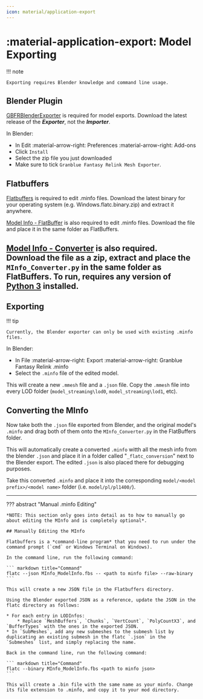 ```yaml
---
icon: material/application-export
---
```


# :material-application-export: Model Exporting

!!! note

    Exporting requires Blender knowledge and command line usage.

## Blender Plugin

[GBFRBlenderExporter](https://github.com/WistfulHopes/GBFRBlenderImporter/releases) is required for model exports. Download the latest release of the ***Exporter***, not the ***Importer***.

In Blender:

* In Edit :material-arrow-right: Preferences :material-arrow-right: Add-ons
* Click `Install`
* Select the zip file you just downloaded
* Make sure to tick `Granblue Fantasy Relink Mesh Exporter`.

## Flatbuffers

[Flatbuffers](https://github.com/google/flatbuffers/releases/) is required to edit .minfo files. Download the latest binary for your operating system (e.g. Windows.flatc.binary.zip) and extract it anywhere.

[Model Info - FlatBuffer](https://github.com/Nenkai/010GameTemplates/blob/main/Cygames/Granblue%20Fantasy%20-%20Relink/MInfo_ModelInfo.fbs) is also required to edit .minfo files. Download the file and place it in the same folder as FlatBuffers.

[Model Info - Converter](https://gist.github.com/AlphaSatanOmega/fa6fe4160cae91f8037b01534ddc32c1) is also required. Download the file as a zip, extract and place the `MInfo_Converter.py` in the same folder as FlatBuffers. To run, requires any version of [Python 3](https://www.python.org/downloads/) installed.
---

## Exporting

!!! tip

    Currently, the Blender exporter can only be used with existing .minfo files.

In Blender:

* In File :material-arrow-right: Export :material-arrow-right: Granblue Fantasy Relink .minfo
* Select the `.minfo` file of the edited model.

This will create a new `.mmesh` file and a `.json` file. Copy the `.mmesh` file into every LOD folder (`model_streaming\lod0`, `model_streaming\lod1`, etc).

## Converting the MInfo
Now take both the `.json` file exported from Blender, and the original model's `.minfo` and drag both of them onto the `MInfo_Converter.py` in the FlatBuffers folder. 

This will automatically create a converted `.minfo` witth all the mesh info from the blender `.json` and place it in a folder called "`_flatc_conversion`" next to the Blender export. The edited `.json` is also placed there for debugging purposes.

Take this converted `.minfo` and place it into the corresponding `model/<model prefix>/<model name>` folder (i.e. `model/pl/pl1400/`).

---

??? abstract "Manual .minfo Editing"
    
    *NOTE: This section only goes into detail as to how to manually go about editing the MInfo and is completely optional*.

    ## Manually Editing the MInfo
    
    Flatbuffers is a *command-line program* that you need to run under the command prompt (`cmd` or Windows Terminal on Windows).
    
    In the command line, run the following command:
    
    ``` markdown title="Command"
    flatc --json MInfo_ModelInfo.fbs -- <path to minfo file> --raw-binary
    ```
    
    This will create a new JSON file in the Flatbuffers directory. 
    
    Using the Blender exported JSON as a reference, update the JSON in the flatc directory as follows:
    
    * For each entry in LODInfos:
        * Replace `MeshBuffers`, `Chunks`, `VertCount`, `PolyCountX3`, and `BufferTypes` with the ones in the exported JSON.
    * In `SubMeshes`, add any new submeshes to the submesh list by duplicating an existing submesh in the flatc `.json` in the `Submeshes` list, and simply replacing the name.
    
    Back in the command line, run the following command:
    
    ``` markdown title="Command"
    flatc --binary MInfo_ModelInfo.fbs <path to minfo json>
    ```
    
    This will create a .bin file with the same name as your minfo. Change its file extension to .minfo, and copy it to your mod directory. 
